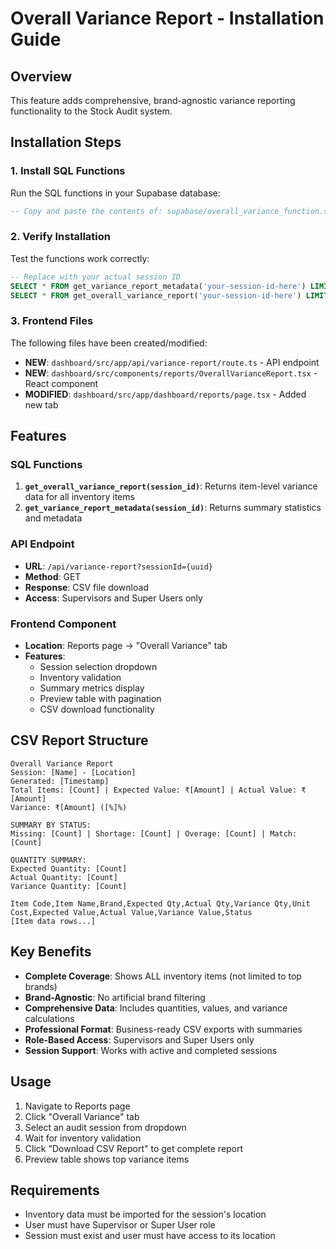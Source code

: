 # Overall Variance Report - Installation Guide

## Overview
This feature adds comprehensive, brand-agnostic variance reporting functionality to the Stock Audit system.

## Installation Steps

### 1. Install SQL Functions
Run the SQL functions in your Supabase database:
```sql
-- Copy and paste the contents of: supabase/overall_variance_function.sql
```

### 2. Verify Installation
Test the functions work correctly:
```sql
-- Replace with your actual session ID
SELECT * FROM get_variance_report_metadata('your-session-id-here') LIMIT 1;
SELECT * FROM get_overall_variance_report('your-session-id-here') LIMIT 10;
```

### 3. Frontend Files
The following files have been created/modified:
- **NEW**: `dashboard/src/app/api/variance-report/route.ts` - API endpoint
- **NEW**: `dashboard/src/components/reports/OverallVarianceReport.tsx` - React component
- **MODIFIED**: `dashboard/src/app/dashboard/reports/page.tsx` - Added new tab

## Features

### SQL Functions
1. **`get_overall_variance_report(session_id)`**: Returns item-level variance data for all inventory items
2. **`get_variance_report_metadata(session_id)`**: Returns summary statistics and metadata

### API Endpoint
- **URL**: `/api/variance-report?sessionId={uuid}`
- **Method**: GET
- **Response**: CSV file download
- **Access**: Supervisors and Super Users only

### Frontend Component
- **Location**: Reports page → "Overall Variance" tab
- **Features**:
  - Session selection dropdown
  - Inventory validation
  - Summary metrics display
  - Preview table with pagination
  - CSV download functionality

## CSV Report Structure
```
Overall Variance Report
Session: [Name] - [Location]
Generated: [Timestamp]
Total Items: [Count] | Expected Value: ₹[Amount] | Actual Value: ₹[Amount]
Variance: ₹[Amount] ([%]%)

SUMMARY BY STATUS:
Missing: [Count] | Shortage: [Count] | Overage: [Count] | Match: [Count]

QUANTITY SUMMARY:
Expected Quantity: [Count]
Actual Quantity: [Count] 
Variance Quantity: [Count]

Item Code,Item Name,Brand,Expected Qty,Actual Qty,Variance Qty,Unit Cost,Expected Value,Actual Value,Variance Value,Status
[Item data rows...]
```

## Key Benefits
- **Complete Coverage**: Shows ALL inventory items (not limited to top brands)
- **Brand-Agnostic**: No artificial brand filtering
- **Comprehensive Data**: Includes quantities, values, and variance calculations
- **Professional Format**: Business-ready CSV exports with summaries
- **Role-Based Access**: Supervisors and Super Users only
- **Session Support**: Works with active and completed sessions

## Usage
1. Navigate to Reports page
2. Click "Overall Variance" tab
3. Select an audit session from dropdown
4. Wait for inventory validation
5. Click "Download CSV Report" to get complete report
6. Preview table shows top variance items

## Requirements
- Inventory data must be imported for the session's location
- User must have Supervisor or Super User role
- Session must exist and user must have access to its location